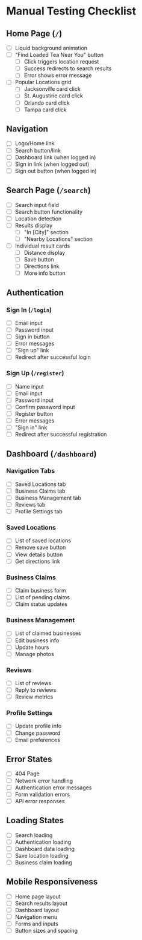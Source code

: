 # Manual Testing Checklist

## Home Page (`/`)
- [ ] Liquid background animation
- [ ] "Find Loaded Tea Near You" button
  - [ ] Click triggers location request
  - [ ] Success redirects to search results
  - [ ] Error shows error message
- [ ] Popular Locations grid
  - [ ] Jacksonville card click
  - [ ] St. Augustine card click
  - [ ] Orlando card click
  - [ ] Tampa card click

## Navigation
- [ ] Logo/Home link
- [ ] Search button/link
- [ ] Dashboard link (when logged in)
- [ ] Sign in link (when logged out)
- [ ] Sign out button (when logged in)

## Search Page (`/search`)
- [ ] Search input field
- [ ] Search button functionality
- [ ] Location detection
- [ ] Results display
  - [ ] "In [City]" section
  - [ ] "Nearby Locations" section
- [ ] Individual result cards
  - [ ] Distance display
  - [ ] Save button
  - [ ] Directions link
  - [ ] More info button

## Authentication
### Sign In (`/login`)
- [ ] Email input
- [ ] Password input
- [ ] Sign in button
- [ ] Error messages
- [ ] "Sign up" link
- [ ] Redirect after successful login

### Sign Up (`/register`)
- [ ] Name input
- [ ] Email input
- [ ] Password input
- [ ] Confirm password input
- [ ] Register button
- [ ] Error messages
- [ ] "Sign in" link
- [ ] Redirect after successful registration

## Dashboard (`/dashboard`)
### Navigation Tabs
- [ ] Saved Locations tab
- [ ] Business Claims tab
- [ ] Business Management tab
- [ ] Reviews tab
- [ ] Profile Settings tab

### Saved Locations
- [ ] List of saved locations
- [ ] Remove save button
- [ ] View details button
- [ ] Get directions link

### Business Claims
- [ ] Claim business form
- [ ] List of pending claims
- [ ] Claim status updates

### Business Management
- [ ] List of claimed businesses
- [ ] Edit business info
- [ ] Update hours
- [ ] Manage photos

### Reviews
- [ ] List of reviews
- [ ] Reply to reviews
- [ ] Review metrics

### Profile Settings
- [ ] Update profile info
- [ ] Change password
- [ ] Email preferences

## Error States
- [ ] 404 Page
- [ ] Network error handling
- [ ] Authentication error messages
- [ ] Form validation errors
- [ ] API error responses

## Loading States
- [ ] Search loading
- [ ] Authentication loading
- [ ] Dashboard data loading
- [ ] Save location loading
- [ ] Business claim loading

## Mobile Responsiveness
- [ ] Home page layout
- [ ] Search results layout
- [ ] Dashboard layout
- [ ] Navigation menu
- [ ] Forms and inputs
- [ ] Button sizes and spacing
